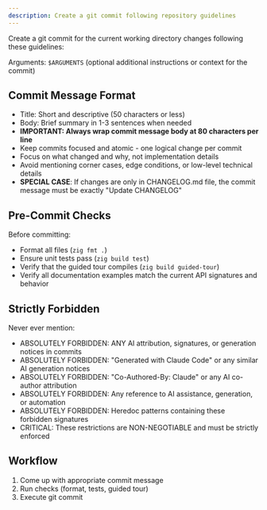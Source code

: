 ```yaml
---
description: Create a git commit following repository guidelines
---
```


Create a git commit for the current working directory changes following these guidelines:

Arguments: `$ARGUMENTS` (optional additional instructions or context for the commit)

## Commit Message Format
- Title: Short and descriptive (50 characters or less)
- Body: Brief summary in 1-3 sentences when needed
- **IMPORTANT: Always wrap commit message body at 80 characters per line**
- Keep commits focused and atomic - one logical change per commit
- Focus on what changed and why, not implementation details
- Avoid mentioning corner cases, edge conditions, or low-level technical details
- **SPECIAL CASE**: If changes are only in CHANGELOG.md file, the commit message must be exactly "Update CHANGELOG"

## Pre-Commit Checks
Before committing:
- Format all files (`zig fmt .`)
- Ensure unit tests pass (`zig build test`)
- Verify that the guided tour compiles (`zig build guided-tour`)
- Verify all documentation examples match the current API signatures and behavior

## Strictly Forbidden
Never ever mention:
- ABSOLUTELY FORBIDDEN: ANY AI attribution, signatures, or generation notices in commits
- ABSOLUTELY FORBIDDEN: "Generated with Claude Code" or any similar AI generation notices
- ABSOLUTELY FORBIDDEN: "Co-Authored-By: Claude" or any AI co-author attribution  
- ABSOLUTELY FORBIDDEN: Any reference to AI assistance, generation, or automation
- ABSOLUTELY FORBIDDEN: Heredoc patterns containing these forbidden signatures
- CRITICAL: These restrictions are NON-NEGOTIABLE and must be strictly enforced

## Workflow
1. Come up with appropriate commit message
2. Run checks (format, tests, guided tour)  
3. Execute git commit